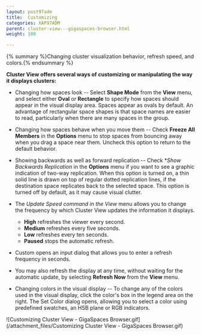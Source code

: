 ```yaml
---
layout: post97adm
title:  Customizing
categories: XAP97ADM
parent: cluster-view---gigaspaces-browser.html
weight: 100

---
```


{% summary %}Changing cluster visualization behavior, refresh speed, and colors.{% endsummary %}



**Cluster View offers several ways of customizing or manipulating the way it displays clusters:**

- Changing how spaces look -- Select **Shape Mode** from the **View** menu, and select either **Oval** or **Rectangle** to specify how spaces should appear in the visual display area. Spaces appear as ovals by default. An advantage of rectangular space shapes is that space names are easier to read, particularly when there are many spaces in the group.
- Changing how spaces behave when you move them -- Check **Freeze All Members** in the **Options** menu to stop spaces from bouncing away when you drag a space near them. Uncheck this option to return to the default behavior.
- Showing backwards as well as forward replication -- Check **Show Backwards Replication* in the **Options** menu if you want to see a graphic indication of two-way replication. When this option is turned on, a thin solid line is drawn on top of regular dotted replication lines, if the destination space replicates back to the selected space. This option is turned off by default, as it may cause visual clutter.
- The **Update Speed* command in the *View** menu allows you to change the frequency by which Cluster View updates the information it displays.
    - **High** refreshes the viewer every second.
    - **Medium** refreshes every five seconds.
    - **Low** refreshes every ten seconds.
    - **Paused** stops the automatic refresh.

- Custom opens an input dialog that allows you to enter a refresh frequency in seconds.
- You may also refresh the display at any time, without waiting for the automatic update, by selecting **Refresh Now** from the **View** menu.
- Changing colors in the visual display -- To change any of the colors used in the visual display, click the color's box in the legend area on the right. The Set Color dialog opens, allowing you to select a color using predefined swatches, an HSB plane or RGB indicators.

![Customizing Cluster View - GigaSpaces Browser.gif](/attachment_files/Customizing Cluster View - GigaSpaces Browser.gif)
